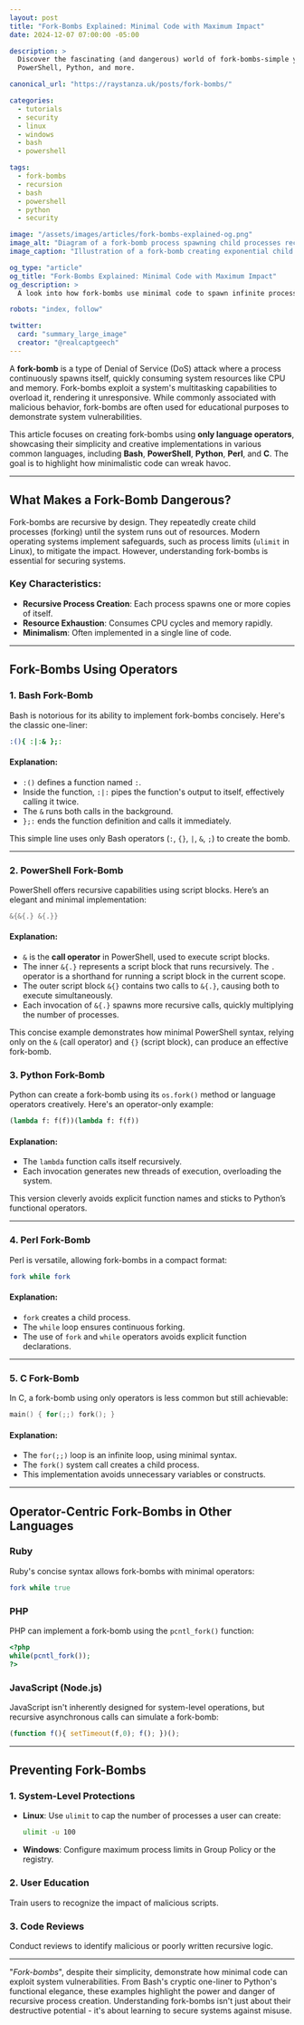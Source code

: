 ```yaml
---
layout: post
title: "Fork-Bombs Explained: Minimal Code with Maximum Impact"
date: 2024-12-07 07:00:00 -05:00

description: >
  Discover the fascinating (and dangerous) world of fork-bombs-simple yet powerful recursive scripts that exploit system resources. See how they’re written in Bash,
  PowerShell, Python, and more.

canonical_url: "https://raystanza.uk/posts/fork-bombs/"

categories:
  - tutorials
  - security
  - linux
  - windows
  - bash
  - powershell

tags:
  - fork-bombs
  - recursion
  - bash
  - powershell
  - python
  - security

image: "/assets/images/articles/fork-bombs-explained-og.png"
image_alt: "Diagram of a fork-bomb process spawning child processes recursively"
image_caption: "Illustration of a fork-bomb creating exponential child processes"

og_type: "article"
og_title: "Fork-Bombs Explained: Minimal Code with Maximum Impact"
og_description: >
  A look into how fork-bombs use minimal code to spawn infinite processes and overwhelm system resources in Bash, PowerShell, Python, and beyond.

robots: "index, follow"

twitter:
  card: "summary_large_image"
  creator: "@realcaptgeech"
---
```

A **fork-bomb** is a type of Denial of Service (DoS) attack where a process continuously spawns itself, quickly consuming system resources like CPU and memory. Fork-bombs exploit a system's multitasking capabilities to overload it, rendering it unresponsive. While commonly associated with malicious behavior, fork-bombs are often used for educational purposes to demonstrate system vulnerabilities.

This article focuses on creating fork-bombs using **only language operators**, showcasing their simplicity and creative implementations in various common languages, including **Bash**, **PowerShell**, **Python**, **Perl**, and **C**. The goal is to highlight how minimalistic code can wreak havoc.

---

## **What Makes a Fork-Bomb Dangerous?**

Fork-bombs are recursive by design. They repeatedly create child processes (forking) until the system runs out of resources. Modern operating systems implement safeguards, such as process limits (`ulimit` in Linux), to mitigate the impact. However, understanding fork-bombs is essential for securing systems.

### **Key Characteristics:**

- **Recursive Process Creation**: Each process spawns one or more copies of itself.
- **Resource Exhaustion**: Consumes CPU cycles and memory rapidly.
- **Minimalism**: Often implemented in a single line of code.

---

## **Fork-Bombs Using Operators**

### **1. Bash Fork-Bomb**

Bash is notorious for its ability to implement fork-bombs concisely. Here's the classic one-liner:

```bash
:(){ :|:& };:
```

#### **Explanation:**

- `:()` defines a function named `:`.
- Inside the function, `:|:` pipes the function's output to itself, effectively calling it twice.
- The `&` runs both calls in the background.
- `};:` ends the function definition and calls it immediately.

This simple line uses only Bash operators (`:`, `{}`, `|`, `&`, `;`) to create the bomb.

---

### **2. PowerShell Fork-Bomb**

PowerShell offers recursive capabilities using script blocks. Here’s an elegant and minimal implementation:

```powershell
&{&{.} &{.}}
```

#### **Explanation:**

- `&` is the **call operator** in PowerShell, used to execute script blocks.
- The inner `&{.}` represents a script block that runs recursively. The `.` operator is a shorthand for running a script block in the current scope.
- The outer script block `&{}` contains two calls to `&{.}`, causing both to execute simultaneously.
- Each invocation of `&{.}` spawns more recursive calls, quickly multiplying the number of processes.

This concise example demonstrates how minimal PowerShell syntax, relying only on the `&` (call operator) and `{}` (script block), can produce an effective fork-bomb.

### **3. Python Fork-Bomb**

Python can create a fork-bomb using its `os.fork()` method or language operators creatively. Here's an operator-only example:

```python
(lambda f: f(f))(lambda f: f(f))
```

#### **Explanation:**

- The `lambda` function calls itself recursively.
- Each invocation generates new threads of execution, overloading the system.

This version cleverly avoids explicit function names and sticks to Python’s functional operators.

---

### **4. Perl Fork-Bomb**

Perl is versatile, allowing fork-bombs in a compact format:

```perl
fork while fork
```

#### **Explanation:**

- `fork` creates a child process.
- The `while` loop ensures continuous forking.
- The use of `fork` and `while` operators avoids explicit function declarations.

---

### **5. C Fork-Bomb**

In C, a fork-bomb using only operators is less common but still achievable:

```c
main() { for(;;) fork(); }
```

#### **Explanation:**

- The `for(;;)` loop is an infinite loop, using minimal syntax.
- The `fork()` system call creates a child process.
- This implementation avoids unnecessary variables or constructs.

---

## **Operator-Centric Fork-Bombs in Other Languages**

### **Ruby**

Ruby's concise syntax allows fork-bombs with minimal operators:

```ruby
fork while true
```

### **PHP**

PHP can implement a fork-bomb using the `pcntl_fork()` function:

```php
<?php
while(pcntl_fork());
?>
```

### **JavaScript (Node.js)**

JavaScript isn't inherently designed for system-level operations, but recursive asynchronous calls can simulate a fork-bomb:

```javascript
(function f(){ setTimeout(f,0); f(); })();
```

---

## **Preventing Fork-Bombs**

### **1. System-Level Protections**

- **Linux**: Use `ulimit` to cap the number of processes a user can create:

  ```bash
  ulimit -u 100
  ```

- **Windows**: Configure maximum process limits in Group Policy or the registry.

### **2. User Education**

Train users to recognize the impact of malicious scripts.

### **3. Code Reviews**

Conduct reviews to identify malicious or poorly written recursive logic.

---

"*Fork-bombs*", despite their simplicity, demonstrate how minimal code can exploit system vulnerabilities. From Bash's cryptic one-liner to Python's functional elegance, these examples highlight the power and danger of recursive process creation. Understanding fork-bombs isn't just about their destructive potential - it's about learning to secure systems against misuse.

